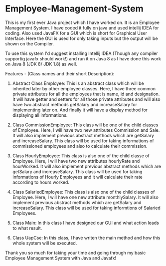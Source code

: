 # Employee-Management-System

This is my first ever Java project which I have worked on. It is an Employee Management System.
I have coded it fully on java and used intellij IDEA for coding. Also used JavaFX for a GUI which is 
short for Graphical User Interface. Here the GUI is used for only taking inputs but the output will be 
shown on the Compiler.

To use this system I'd suggest installing Intellij IDEA (Though any compiler supportig javafx should work!)
and run it on Java 8 as I have done this work on Java 8 (JDK 8/ JDK 1.8) as well.

Features - (Class names and their short Description):

1. Abstract Class Employee: This is an abstract class which will be inherited later by other employee classes.
   Here, I have three common private attributes for all the employees that is name, id and designation. It will have getter and setters for all
   those private attributes and will also have two abstract methods getSalary and increaseSalary for implementing later on. And finally it will
   have a display method for displaying all informations.

2. Class CommissionEmployee: This class will be one of the child classes of Employee. Here, I will have two new attributes Commission and Sale.
   It will also implement previous abstract methods which are getSalary and increaseSalary. This class will be used for taking informations of 
   commissioned employees and also to calculate their commission.

3. Class HourlyEmployee: This class is also one of the child classe of Employee. Here, I will have two new attributes hourlyRate and hourWorked.
   It will also implement previous abstract methods which are getSalary and increaseSalary. This class will be used for taking informations of Hourly
   Employees and it will calculate their rate according to hours worked.

4. Class SalariedEmployee: This class is also one of the child classes of Employee. Here, I will have one new attribute monthlySalary. It will also
   implement previous abstract methods which are getSalary and increaseSalary. This class will be used for taking informtions of Salaried Employees.

5. Class Main: In this class I have designed our GUI and what action leads to what result.

6. Class UapCse: In this class,  I have writen the main method and how this whole system will be executed.



Thank you so much for taking your time and going through my basic Employee Management System with Java and Javafx!